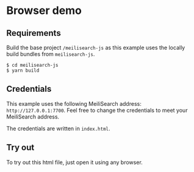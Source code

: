# Browser demo

## Requirements

Build the base project `/meilisearch-js` as this example uses the locally build bundles from `meilisearch-js`.

```
$ cd meilisearch-js
$ yarn build
```

## Credentials

This example uses the following MeiliSearch address: `http://127.0.0.1:7700`. Feel free to change the credentials to meet your MeiliSearch address.

The credentials are written in `index.html`.

## Try out

To try out this html file, just open it using any browser.
